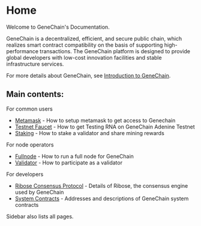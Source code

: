 # Home

Welcome to GeneChain's Documentation.

GeneChain is a decentralized, efficient, and secure public chain, which realizes smart contract compatibility on the basis of supporting high-performance transactions. The GeneChain platform is designed to provide global developers with low-cost innovation facilities and stable infrastructure services.

For more details about GeneChain, see [Introduction to GeneChain](user-manual/introduction.md).

## Main contents:

For common users

* [Metamask](user-manual/metamask.md) - How to setup metamask to get access to Genechain
* [Testnet Faucet](user-manual/testnet_faucet.md) - How to get Testing RNA on GeneChain Adenine Testnet
* [Staking](user-manual/staking.md) - How to stake a validator and share mining rewards

For node operators

* [Fullnode](for-node-operators/fullnode.md) - How to run a full node for GeneChain
* [Validator](for-node-operators/validator.md) - How to participate as a validator

For developers

* [Ribose Consensus Protocol](for-developers/ribose-consensus-protocol.md) - Details of Ribose, the consensus engine used by GeneChain
* [System Contracts](for-developers/system-contracts.md) - Addresses and descriptions of GeneChain system contracts

Sidebar also lists all pages.

